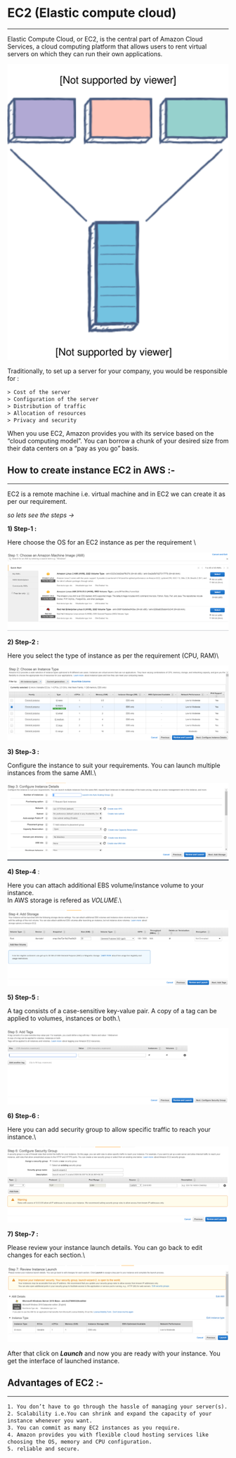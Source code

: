 # EC2 (Elastic compute cloud)
***

Elastic Compute Cloud, or EC2, is the central part of Amazon Cloud Services, a cloud computing platform that allows users to rent virtual servers on which they can run their own applications.

 ![Image](server.svg)

Traditionally, to set up a server for your company, you would be responsible for :

```
> Cost of the server
> Configuration of the server
> Distribution of traffic
> Allocation of resources
> Privacy and security
```

When you use EC2, Amazon provides you with its service based on the “cloud computing model”. You can borrow a chunk of your desired size from their data centers on a “pay as you go” basis.




## How to create instance EC2 in AWS :-
***

EC2 is a remote machine i.e. virtual machine and in EC2 we can create it as per our requirement.

*so lets see the steps ->*

**1) Step-1 :** 

Here choose the OS for an EC2 instance as per the requirement \


![Image](step1.png)

**2) Step-2 :**

Here you select the type of instance as per the requirement (CPU, RAM)\

![Image](step2.png)

**3) Step-3 :**

Configure the instance to suit your requirements. You can launch multiple instances from the same AMI.\


![Image](step3.png)

**4) Step-4** :

Here you can attach additional EBS volume/instance volume to your instance.\
In AWS storage is refered as *VOLUME*.\


![Image](step4.png)

**5) Step-5 :**

A tag consists of a case-sensitive key-value pair. A copy of a tag can be applied to volumes, instances or both.\


![Image](step5.png)

**6) Step-6 :** 

Here you can add security group to allow specific traffic to reach your instance.\


![Image](step6.png)

**7) Step-7 :**

Please review your instance launch details. You can go back to edit changes for each section.\


![Image](step7.png)

After that click on ***Launch*** and now you are ready with your instance. You get the interface of launched instance. 

## Advantages of EC2 :-
***

```
1. You don’t have to go through the hassle of managing your server(s).
2. Scalability i.e.You can shrink and expand the capacity of your instance whenever you want.
3. You can commit as many EC2 instances as you require.
4. Amazon provides you with flexible cloud hosting services like choosing the OS, memory and CPU configuration.
5. reliable and secure.
```

